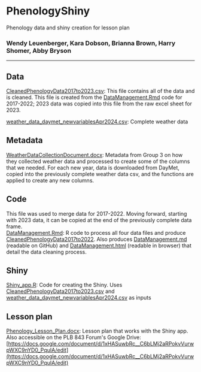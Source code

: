 # PhenologyShiny
Phenology data and shiny creation for lesson plan

### Wendy Leuenberger, Kara Dobson, Brianna Brown, Harry Shomer, Abby Bryson

------

## Data

[CleanedPhenologyData2017to2023.csv](/ShinyApp/CleanedPhenologyData2017to2023.csv): This file contains all of the data and is cleaned. This file is created from the [DataManagement.Rmd](/DataManagement_files/DataManagement.Rmd) code for 2017-2022; 2023 data was copied into this file from the raw excel sheet for 2023.  

[weather_data_daymet_newvariablesApr2024.csv](/ShinyApp/weather_data_daymet_newvariables_updateApril2024.csv): Complete weather data  

## Metadata

[WeatherDataCollectionDocument.docx](WeatherDataCollectionDocument.docx): Metadata from Group 3 on how they collected weather data and processed to create some of the columns that we needed. For each new year, data is downloaded from DayMet, copied into the previously complete weather data csv, and the functions are applied to create any new columns.  

## Code

This file was used to merge data for 2017-2022. Moving forward, starting with 2023 data, it can be copied at the end of the previously complete data frame.  
[DataManagement.Rmd](/DataManagement_files/DataManagement.Rmd): R code to process all four data files and produce [CleanedPhenologyData2017to2022](/ShinyApp/CleanedPhenologyData2017to2022.csv). Also produces [DataManagement.md](/DataManagement_files/DataManagement.md) (readable on GitHub) and [DataManagement.html](/DataManagement_files/DataManagement.html) (readable in browser) that detail the data cleaning process.

## Shiny

[Shiny_app.R](Shiny_app.R): Code for creating the Shiny. Uses [CleanedPhenologyData2017to2023.csv](/ShinyApp/CleanedPhenologyData2017to2023.csv) and [weather_data_daymet_newvariablesApr2024.csv](/ShinyApp/weather_data_daymet_newvariables_updateApril2024.csv) as inputs

## Lesson plan

[Phenology_Lesson_Plan.docx](Phenology_Lesson_Plan.docx): Lesson plan that works with the Shiny app. Also accessible on the PLB 843 Forum's Google Drive: [https://docs.google.com/document/d/1xHASuwbRc__C6bLMj2aRPokvVurwpWXC9nYD0_PquIA/edit](https://docs.google.com/document/d/1xHASuwbRc__C6bLMj2aRPokvVurwpWXC9nYD0_PquIA/edit)
